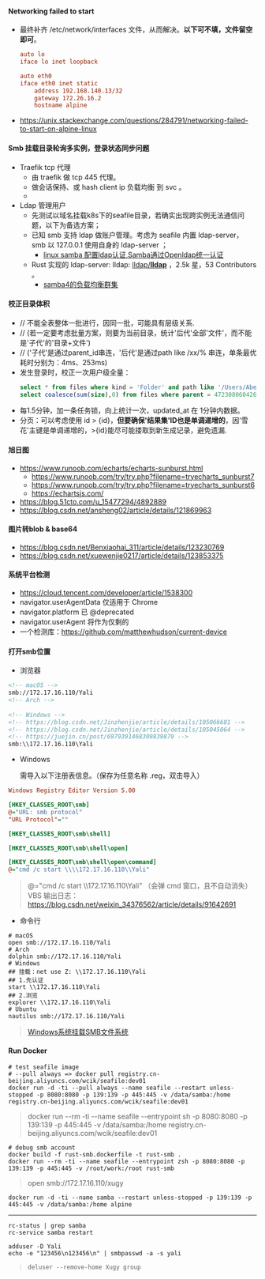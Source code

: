 #### Networking failed to start
- 最终补齐 /etc/network/interfaces 文件，从而解决。**以下可不填，文件留空即可**。
  ```ini
  auto lo
  iface lo inet loopback

  auto eth0
  iface eth0 inet static
      address 192.168.140.13/32
      gateway 172.26.16.2
      hostname alpine
  ```
- https://unix.stackexchange.com/questions/284791/networking-failed-to-start-on-alpine-linux

#### Smb 挂载目录轮询多实例，登录状态同步问题

- Traefik tcp 代理
  - 由 traefik 做 tcp 445 代理。
  - 做会话保持、或 hash client ip 负载均衡 到 svc 。
  - 
- Ldap 管理用户
  - 先测试以域名挂载k8s下的seafile目录，若确实出现跨实例无法通信问题，以下为备选方案；
  - 已知 smb 支持 ldap 做账户管理。考虑为 seafile 内置 ldap-server，smb 以  127.0.0.1 使用自身的 ldap-server ； 
    - [linux samba 配置ldap认证,Samba通过Openldap统一认证](https://blog.csdn.net/weixin_39616855/article/details/116963337) 
  - Rust 实现的 ldap-server: lldap: [lldap/**lldap**](https://github.com/lldap/lldap) ，2.5k 星，53 Contributors 。
    - [samba4的负载均衡群集](https://blog.51cto.com/cmdschool/1829675) 

#### 校正目录体积
- // 不能全表整体一批进行，因同一批，可能具有层级关系.
- // (若一定要考虑批量方案，则要为当前目录，统计'后代'全部'文件'，而不能是'子代'的'目录+文件')
- // ('子代'是通过parent_id串连，'后代'是通过path like /xx/% 串连，单条最优耗时分别为：4ms、253ms)
- 发生登录时，校正一次用户级全量：
  ```sql
  select * from files where kind = 'Folder' and path like '/Users/Abel/%' order by length(path) desc;
  select coalesce(sum(size),0) from files where parent = 472308060426211328; -- {id}
  ```
- 每1.5分钟，加一条任务锁，向上统计一次，updated_at 在 1分钟内数据。 
- 分页：可以考虑使用 id > {id}，**但要确保'结果集'ID也是单调递增的**，因'雪花'主键是单调递增的，>{id}能尽可能搂取到新生成记录，避免遗漏.

#### 旭日图
- https://www.runoob.com/echarts/echarts-sunburst.html
  - https://www.runoob.com/try/try.php?filename=tryecharts_sunburst7
  - https://www.runoob.com/try/try.php?filename=tryecharts_sunburst6
  - https://echartsjs.com/
- https://blog.51cto.com/u_15477294/4892889
- https://blog.csdn.net/ansheng02/article/details/121869963

#### 图片转blob & base64
- https://blog.csdn.net/Benxiaohai_311/article/details/123230769
- https://blog.csdn.net/xuewenjie0217/article/details/123853375 

#### 系统平台检测
- https://cloud.tencent.com/developer/article/1538300
- navigator.userAgentData 仅适用于 Chrome 
- navigator.platform 已 @deprecated
- navigator.userAgent 将作为仅剩的
- 一个检测库：https://github.com/matthewhudson/current-device

#### 打开smb位置
- 浏览器
```html
<!-- macOS -->
smb://172.17.16.110/Yali
<!-- Arch -->
 
<!-- Windows -->
<!-- https://blog.csdn.net/Jinzhenjie/article/details/105066681 -->
<!-- https://blog.csdn.net/Jinzhenjie/article/details/105045064 -->
<!-- https://juejin.cn/post/6979391468309839879 -->
smb:\\172.17.16.110\Yali
```

- Windows

  需导入以下注册表信息。（保存为任意名称 .reg，双击导入）

```ini
Windows Registry Editor Version 5.00

[HKEY_CLASSES_ROOT\smb]
@="URL: smb protocol"
"URL Protocol"=""

[HKEY_CLASSES_ROOT\smb\shell]

[HKEY_CLASSES_ROOT\smb\shell\open]

[HKEY_CLASSES_ROOT\smb\shell\open\command]
@="cmd /c start \\\\172.17.16.110\\Yali"
```
> @="cmd /c start \\\\172.17.16.110\\Yali" （会弹 cmd 窗口，且不自动消失）
> VBS 输出日志：https://blog.csdn.net/weixin_34376562/article/details/91642691

- 命令行
```shell
# macOS
open smb://172.17.16.110/Yali
# Arch
dolphin smb://172.17.16.110/Yali
# Windows
## 挂载：net use Z: \\172.17.16.110\Yali
## 1.先认证
start \\172.17.16.110\Yali
## 2.浏览
explorer \\172.17.16.110\Yali
# Ubuntu
nautilus smb://172.17.16.110/Yali
```
> [Windows系统挂载SMB文件系统](https://help.aliyun.com/document_detail/171332.html)

#### Run Docker

```shell
# test seafile image
# --pull always => docker pull registry.cn-beijing.aliyuncs.com/wcik/seafile:dev01
docker run -d -ti --pull always --name seafile --restart unless-stopped -p 8080:8080 -p 139:139 -p 445:445 -v /data/samba:/home registry.cn-beijing.aliyuncs.com/wcik/seafile:dev01
```
> docker run --rm -ti --name seafile --entrypoint sh -p 8080:8080 -p 139:139 -p 445:445 -v /data/samba:/home registry.cn-beijing.aliyuncs.com/wcik/seafile:dev01

```shell
# debug smb account
docker build -f rust-smb.dockerfile -t rust-smb .
docker run --rm -ti --name seafile --entrypoint zsh -p 8080:8080 -p 139:139 -p 445:445 -v /root/work:/root rust-smb
```
> open smb://172.17.16.110/xugy

```shell
docker run -d -ti --name samba --restart unless-stopped -p 139:139 -p 445:445 -v /data/samba:/home alpine
```


------------------------------------------------------------------------------------------------------------------------

```shell
rc-status | grep samba
rc-service samba restart
```

```shell
adduser -D Yali
echo -e "123456\n123456\n" | smbpasswd -a -s yali
```
> `deluser --remove-home Xugy group`
> 